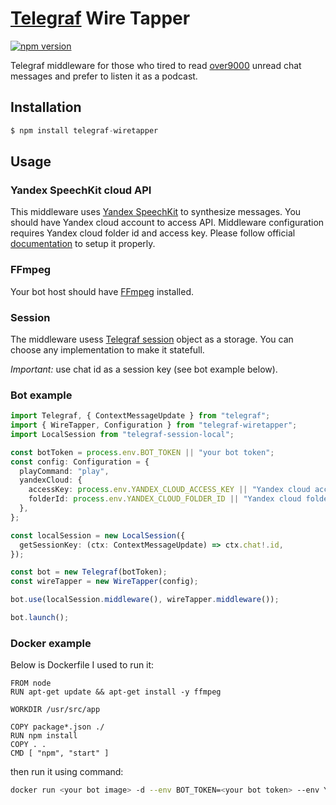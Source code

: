 # [Telegraf](https://github.com/telegraf/telegraf) Wire Tapper

[![npm version](https://badge.fury.io/js/telegraf-wiretapper.svg)](https://badge.fury.io/js/telegraf-wiretapper)

Telegraf middleware for those who tired to read [over9000](https://i.kym-cdn.com/entries/icons/original/000/000/056/itsover1000.jpg) unread chat messages and prefer to listen it as a podcast.

## Installation

```js
$ npm install telegraf-wiretapper
```

## Usage

### Yandex SpeechKit cloud API

This middleware uses [Yandex SpeechKit](https://cloud.yandex.ru/docs/speechkit/) to synthesize messages. You should have Yandex cloud account to access API. Middleware configuration requires Yandex cloud folder id and access key. Please follow official [documentation](https://cloud.yandex.ru/docs/speechkit/concepts/auth) to setup it properly.

### FFmpeg

Your bot host should have [FFmpeg](https://ffmpeg.org) installed.

### Session

The middleware usess [Telegraf session](https://telegraf.js.org/#/?id=session) object as a storage. You can choose any implementation to make it statefull.

_Important:_ use chat id as a session key (see bot example below).

### Bot example

```typescript
import Telegraf, { ContextMessageUpdate } from "telegraf";
import { WireTapper, Configuration } from "telegraf-wiretapper";
import LocalSession from "telegraf-session-local";

const botToken = process.env.BOT_TOKEN || "your bot token";
const config: Configuration = {
  playCommand: "play",
  yandexCloud: {
    accessKey: process.env.YANDEX_CLOUD_ACCESS_KEY || "Yandex cloud access key",
    folderId: process.env.YANDEX_CLOUD_FOLDER_ID || "Yandex cloud folder",
  },
};

const localSession = new LocalSession({
  getSessionKey: (ctx: ContextMessageUpdate) => ctx.chat!.id,
});

const bot = new Telegraf(botToken);
const wireTapper = new WireTapper(config);

bot.use(localSession.middleware(), wireTapper.middleware());

bot.launch();
```

### Docker example

Below is Dockerfile I used to run it:

```docker
FROM node
RUN apt-get update && apt-get install -y ffmpeg

WORKDIR /usr/src/app

COPY package*.json ./
RUN npm install
COPY . .
CMD [ "npm", "start" ]
```

then run it using command:

```bash
docker run <your bot image> -d --env BOT_TOKEN=<your bot token> --env YANDEX_CLOUD_FOLDER_ID=<id of Yandex cloud folder> --env YANDEX_CLOUD_ACCESS_KEY=<Yandex cloud access key>
```
